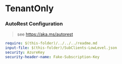 # TenantOnly
### AutoRest Configuration
> see https://aka.ms/autorest

``` yaml
require: $(this-folder)/../../../readme.md
input-file: $(this-folder)/SubClients-LowLevel.json
security: AzureKey
security-header-name: Fake-Subscription-Key
```
